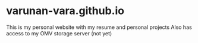 # varunan-vara.github.io

This is my personal website with my resume and personal projects
Also has access to my OMV storage server (not yet)
